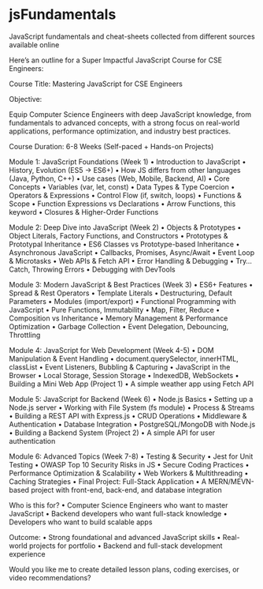 # jsFundamentals
JavaScript fundamentals and cheat-sheets collected from different sources available online


Here’s an outline for a Super Impactful JavaScript Course for CSE Engineers:

Course Title: Mastering JavaScript for CSE Engineers

Objective:

Equip Computer Science Engineers with deep JavaScript knowledge, from fundamentals to advanced concepts, with a strong focus on real-world applications, performance optimization, and industry best practices.

Course Duration: 6-8 Weeks (Self-paced + Hands-on Projects)

Module 1: JavaScript Foundations (Week 1)
	•	Introduction to JavaScript
	•	History, Evolution (ES5 → ES6+)
	•	How JS differs from other languages (Java, Python, C++)
	•	Use cases (Web, Mobile, Backend, AI)
	•	Core Concepts
	•	Variables (var, let, const)
	•	Data Types & Type Coercion
	•	Operators & Expressions
	•	Control Flow (if, switch, loops)
	•	Functions & Scope
	•	Function Expressions vs Declarations
	•	Arrow Functions, this keyword
	•	Closures & Higher-Order Functions

Module 2: Deep Dive into JavaScript (Week 2)
	•	Objects & Prototypes
	•	Object Literals, Factory Functions, and Constructors
	•	Prototypes & Prototypal Inheritance
	•	ES6 Classes vs Prototype-based Inheritance
	•	Asynchronous JavaScript
	•	Callbacks, Promises, Async/Await
	•	Event Loop & Microtasks
	•	Web APIs & Fetch API
	•	Error Handling & Debugging
	•	Try…Catch, Throwing Errors
	•	Debugging with DevTools

Module 3: Modern JavaScript & Best Practices (Week 3)
	•	ES6+ Features
	•	Spread & Rest Operators
	•	Template Literals
	•	Destructuring, Default Parameters
	•	Modules (import/export)
	•	Functional Programming with JavaScript
	•	Pure Functions, Immutability
	•	Map, Filter, Reduce
	•	Composition vs Inheritance
	•	Memory Management & Performance Optimization
	•	Garbage Collection
	•	Event Delegation, Debouncing, Throttling

Module 4: JavaScript for Web Development (Week 4-5)
	•	DOM Manipulation & Event Handling
	•	document.querySelector, innerHTML, classList
	•	Event Listeners, Bubbling & Capturing
	•	JavaScript in the Browser
	•	Local Storage, Session Storage
	•	IndexedDB, WebSockets
	•	Building a Mini Web App (Project 1)
	•	A simple weather app using Fetch API

Module 5: JavaScript for Backend (Week 6)
	•	Node.js Basics
	•	Setting up a Node.js server
	•	Working with File System (fs module)
	•	Process & Streams
	•	Building a REST API with Express.js
	•	CRUD Operations
	•	Middleware & Authentication
	•	Database Integration
	•	PostgreSQL/MongoDB with Node.js
	•	Building a Backend System (Project 2)
	•	A simple API for user authentication

Module 6: Advanced Topics (Week 7-8)
	•	Testing & Security
	•	Jest for Unit Testing
	•	OWASP Top 10 Security Risks in JS
	•	Secure Coding Practices
	•	Performance Optimization & Scalability
	•	Web Workers & Multithreading
	•	Caching Strategies
	•	Final Project: Full-Stack Application
	•	A MERN/MEVN-based project with front-end, back-end, and database integration

Who is this for?
	•	Computer Science Engineers who want to master JavaScript
	•	Backend developers who want full-stack knowledge
	•	Developers who want to build scalable apps

Outcome:
	•	Strong foundational and advanced JavaScript skills
	•	Real-world projects for portfolio
	•	Backend and full-stack development experience

Would you like me to create detailed lesson plans, coding exercises, or video recommendations?